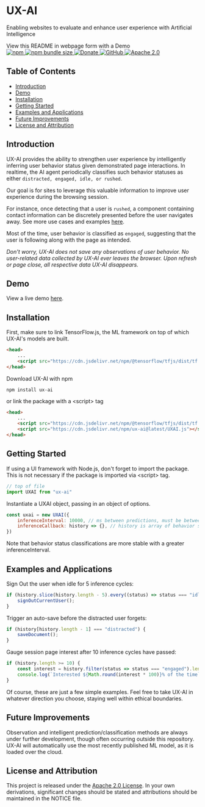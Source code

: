 <div id="header">

<h1>UX-AI</h1>
<p id="headline">Enabling websites to evaluate and enhance user experience with Artificial Intelligence</p>
<a class="gone">View this README in webpage form with a Demo</a>
<div id="actions">
<a href="https://www.npmjs.com/package/ux-ai">
<img alt="npm" src="https://img.shields.io/npm/v/ux-ai?style=for-the-badge&logo=npm&color=red">
</a>
<a href="https://www.npmjs.com/package/ux-ai">
<img alt="npm bundle size" src="https://img.shields.io/bundlephobia/min/ux-ai?color=success&label=minified&logo=webpack&logoColor=white&style=for-the-badge">
</a>
<a href="https://paypal.me/blakesanie">
<img alt="Donate" src="https://img.shields.io/badge/Donate-%20?style=for-the-badge&logo=paypal&color=blue">
</a>
<a href="https://github.com/blakesanie/UX-AI">
<img alt="GitHub" src="https://img.shields.io/badge/View%20Source-%20?style=for-the-badge&logo=github&color=grey">
</a>
<a href="https://github.com/blakesanie/UX-AI/blob/main/LICENSE">
<img alt="Apache 2.0" src="https://img.shields.io/github/license/blakesanie/UX-AI?logo=apache&style=for-the-badge&color=4B4BAB&label=%20">
</a>
</div>
</div>


<h2 class="gone">Table of Contents</h2>

<ul class="sticky">
<li><a href="#introduction">Introduction</a></li>
<li><a href="#demo">Demo</a></li>
<li><a href="#installation">Installation</a></li>
<li><a href="#getting-started">Getting Started</a></li>
<li><a href="#examples-and-applications">Examples and Applications</a></li>
<li><a href="#future-improvements">Future Improvements</a></li>
<li><a href="#license-and-attribution">License and Attribution</a></li>
</ul>

## Introduction

UX-AI provides the ability to strengthen user experience by intelligently inferring user behavior status given demonstrated page interactions. In realtime, the AI agent periodically classifies such behavior statuses as either `distracted, engaged, idle, or rushed`.

Our goal is for sites to leverage this valuable information to improve user experience during the browsing session.

For instance, once detecting that a user is `rushed`, a component containing contact information can be discretely presented before the user navigates away. See more use cases and examples [here](#examples-and-applications).

Most of the time, user behavior is classified as `engaged`, suggesting that the user is following along with the page as intended.

_Don't worry, UX-AI does not save any observations of user behavior. No user-related data collected by UX-AI ever leaves the browser. Upon refresh or page close, all respective data UX-AI disappears._

## Demo

View a live demo [here](https://uxai.blakesanie.com/#demo).

## Installation

First, make sure to link TensorFlow.js, the ML framework on top of which UX-AI's models are built.

```html
<head>
    ...
    <script src="https://cdn.jsdelivr.net/npm/@tensorflow/tfjs/dist/tf.min.js"></script>
</head>
```

Download UX-AI with npm

```
npm install ux-ai
```

or link the package with a \<script> tag

```html
<head>
    ...
    <script src="https://cdn.jsdelivr.net/npm/@tensorflow/tfjs/dist/tf.min.js"></script>
    <script src="https://cdn.jsdelivr.net/npm/ux-ai@latest/UXAI.js"></script>
</head>
```

## Getting Started

If using a UI framework with Node.js, don't forget to import the package. This is not necessary if the package is imported via \<script\> tag.

```javascript
// top of file
import UXAI from "ux-ai"
```

Instantiate a UXAI object, passing in an object of options.

```javascript
const uxai = new UXAI({
    inferenceInterval: 10000, // ms between predictions, must be between 3000 and 10000.
    inferenceCallback: history => {}, // history is array of behavior status Strings
})
```

Note that behavior status classifications are more stable with a greater inferenceInterval.

## Examples and Applications

Sign Out the user when idle for 5 inference cycles:

```javascript
if (history.slice(history.length - 5).every((status) => status === "idle")) {
    signOutCurrentUser();
}
```

Trigger an auto-save before the distracted user forgets:

```javascript
if (history[history.length - 1] === "distracted") {
    saveDocument();
}
```

Gauge session page interest after 10 inference cycles have passed:

```javascript
if (history.length >= 10) {
    const interest = history.filter(status => status === "engaged").length / history.length;
    console.log(`Interested ${Math.round(interest * 100)}% of the time`);
}
```

Of course, these are just a few simple examples. Feel free to take UX-AI in whatever direction you choose, staying well within ethical boundaries.

## Future Improvements

Observation and intelligent prediction/classification methods are always under further development, though often occurring outside this repository. UX-AI will automatically use the most recently published ML model, as it is loaded over the cloud.

## License and Attribution

This project is released under the [Apache 2.0 License](https://www.apache.org/licenses/LICENSE-2.0). In your own derivations, significant changes should be stated and attributions should be maintained in the NOTICE file.

